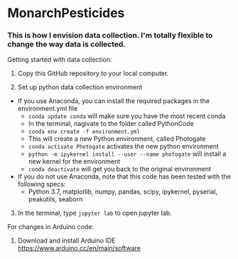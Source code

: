 # MonarchPesticides

### This is how I envision data collection. I'm totally flexible to change the way data is collected.


Getting started with data collection:
1. Copy this GitHub repository to your local computer.

2. Set up python data collection environment
* If you use Anaconda, you can install the required packages in the environment.yml file
  - ```conda update conda``` will make sure you have the most recent conda
  - In the terminal, nagivate to the folder called PythonCode
  - ```conda env create -f environment.yml```
  - This will create a new Python environment, called Photogate
  - ```conda activate Photogate``` activates the new python environment
  - ```python -m ipykernel install --user --name photogate``` will install a new kernel for the environment
  - ```conda deactivate``` will get you back to the original environment
* If you do not use Anaconda, note that this code has been tested with the following specs:
  - Python 3.7, matplotlib, numpy, pandas, scipy, ipykernel, pyserial, peakutils, seaborn
  
 3. In the terminal, type ```jupyter lab``` to open jupyter lab. 
 
  
For changes in Arduino code: 
1. Download and install Arduino IDE https://www.arduino.cc/en/main/software

